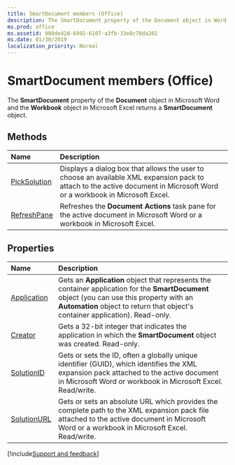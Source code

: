 ```yaml
---
title: SmartDocument members (Office)
description: The SmartDocument property of the Document object in Word and the Workbook object in Excel returns a  SmartDocument object.
ms.prod: office
ms.assetid: 980de42d-6992-6107-a3fb-33e8c78da202
ms.date: 01/30/2019
localization_priority: Normal
---
```



# SmartDocument members (Office)

The **SmartDocument** property of the **Document** object in Microsoft Word and the **Workbook** object in Microsoft Excel returns a **SmartDocument** object.


## Methods

|Name|Description|
|:-----|:-----|
|[PickSolution](../../Office.SmartDocument.PickSolution.md)|Displays a dialog box that allows the user to choose an available XML expansion pack to attach to the active document in Microsoft Word or a workbook in Microsoft Excel.|
|[RefreshPane](../../Office.SmartDocument.RefreshPane.md)|Refreshes the **Document Actions** task pane for the active document in Microsoft Word or a workbook in Microsoft Excel.|


## Properties

|Name|Description|
|:-----|:-----|
|[Application](../../Office.SmartDocument.Application.md)|Gets an **Application** object that represents the container application for the **SmartDocument** object (you can use this property with an **Automation** object to return that object's container application). Read-only.|
|[Creator](../../Office.SmartDocument.Creator.md)|Gets a 32-bit integer that indicates the application in which the **SmartDocument** object was created. Read-only.|
|[SolutionID](../../Office.SmartDocument.SolutionID.md)|Gets or sets the ID, often a globally unique identifier (GUID), which identifies the XML expansion pack attached to the active document in Microsoft Word or workbook in Microsoft Excel. Read/write.|
|[SolutionURL](../../Office.SmartDocument.SolutionURL.md)|Gets or sets an absolute URL which provides the complete path to the XML expansion pack file attached to the active document in Microsoft Word or a workbook in Microsoft Excel. Read/write.|

[!include[Support and feedback](~/includes/feedback-boilerplate.md)]